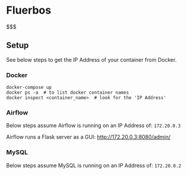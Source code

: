# Fluerbos 

$$$

## Setup

See below steps to get the IP Address of your container from Docker. 

### Docker

    docker-compose up
    docker ps -a  # to list docker container names
    docker inspect <container_name>  # look for the 'IP Address' 


### Airflow

Below steps assume Airflow is running on an IP Address of: `172.20.0.3`

Airflow runs a Flask server as a GUI: http://172.20.0.3:8080/admin/

### MySQL

Below steps assume MySQL is running on an IP Address of: `172.20.0.2`

